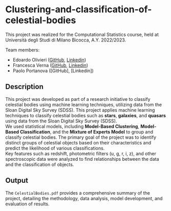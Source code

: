 # Clustering-and-classification-of-celestial-bodies
This project was realized for the Computational Statistics course, held at Università degli Studi di Milano Bicocca, A.Y. 2022/2023.

Team members:
- Edoardo Olivieri ([GitHub](https://github.com/edoardo-olivieri), [Linkedin](https://www.linkedin.com/in/edoardo-olivieri-6b73a52a1))
- Francesca Verna ([GitHub](https://github.com/francescaverna), [Linkedin](https://www.linkedin.com/in/francesca-verna-b3584b316))
- Paolo Portanova ([GitHub], [Linkedin])


## Description

This project was developed as part of a research initiative to classify celestial bodies using machine learning techniques, utilizing data from the Sloan Digital Sky Survey (SDSS).
This project applies machine learning techniques to classify celestial bodies such as **stars**, **galaxies**, and **quasars** using data from the Sloan Digital Sky Survey (SDSS). <br>
We used statistical models, including **Model-Based Clustering**, **Model-Based Classification**, and the **Mixture of Experts Model** to group and classify celestial bodies.
The primary goal of the project was to identify distinct groups of celestial objects based on their characteristics and predict the likelihood of various classifications. <br>
Key features such as redshift, photometric filters (u, g, r, i, z), and other spectroscopic data were analyzed to find relationships between the data and the classification of objects.

## Output

The `CelestialBodies.pdf` provides a comprehensive summary of the project, detailing the methodology, data analysis, model development, and evaluation of results.
